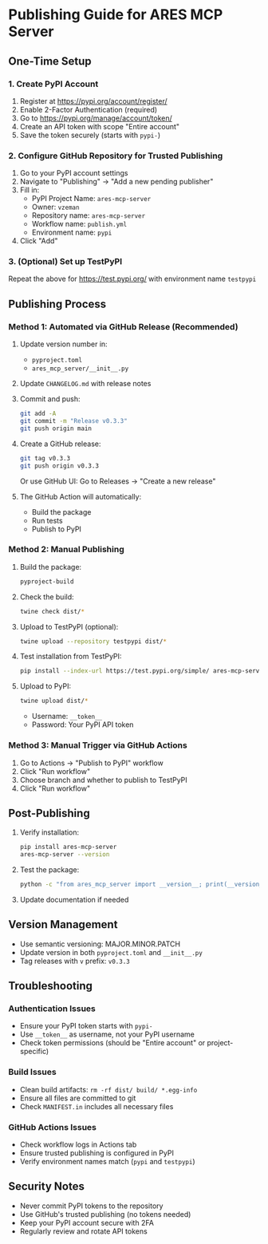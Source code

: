 # Publishing Guide for ARES MCP Server

## One-Time Setup

### 1. Create PyPI Account
1. Register at https://pypi.org/account/register/
2. Enable 2-Factor Authentication (required)
3. Go to https://pypi.org/manage/account/token/
4. Create an API token with scope "Entire account"
5. Save the token securely (starts with `pypi-`)

### 2. Configure GitHub Repository for Trusted Publishing
1. Go to your PyPI account settings
2. Navigate to "Publishing" → "Add a new pending publisher"
3. Fill in:
   - PyPI Project Name: `ares-mcp-server`
   - Owner: `vzeman`
   - Repository name: `ares-mcp-server`
   - Workflow name: `publish.yml`
   - Environment name: `pypi`
4. Click "Add"

### 3. (Optional) Set up TestPyPI
Repeat the above for https://test.pypi.org/ with environment name `testpypi`

## Publishing Process

### Method 1: Automated via GitHub Release (Recommended)

1. Update version number in:
   - `pyproject.toml`
   - `ares_mcp_server/__init__.py`

2. Update `CHANGELOG.md` with release notes

3. Commit and push:
   ```bash
   git add -A
   git commit -m "Release v0.3.3"
   git push origin main
   ```

4. Create a GitHub release:
   ```bash
   git tag v0.3.3
   git push origin v0.3.3
   ```
   Or use GitHub UI: Go to Releases → "Create a new release"

5. The GitHub Action will automatically:
   - Build the package
   - Run tests
   - Publish to PyPI

### Method 2: Manual Publishing

1. Build the package:
   ```bash
   pyproject-build
   ```

2. Check the build:
   ```bash
   twine check dist/*
   ```

3. Upload to TestPyPI (optional):
   ```bash
   twine upload --repository testpypi dist/*
   ```

4. Test installation from TestPyPI:
   ```bash
   pip install --index-url https://test.pypi.org/simple/ ares-mcp-server
   ```

5. Upload to PyPI:
   ```bash
   twine upload dist/*
   ```
   - Username: `__token__`
   - Password: Your PyPI API token

### Method 3: Manual Trigger via GitHub Actions

1. Go to Actions → "Publish to PyPI" workflow
2. Click "Run workflow"
3. Choose branch and whether to publish to TestPyPI
4. Click "Run workflow"

## Post-Publishing

1. Verify installation:
   ```bash
   pip install ares-mcp-server
   ares-mcp-server --version
   ```

2. Test the package:
   ```bash
   python -c "from ares_mcp_server import __version__; print(__version__)"
   ```

3. Update documentation if needed

## Version Management

- Use semantic versioning: MAJOR.MINOR.PATCH
- Update version in both `pyproject.toml` and `__init__.py`
- Tag releases with `v` prefix: `v0.3.3`

## Troubleshooting

### Authentication Issues
- Ensure your PyPI token starts with `pypi-`
- Use `__token__` as username, not your PyPI username
- Check token permissions (should be "Entire account" or project-specific)

### Build Issues
- Clean build artifacts: `rm -rf dist/ build/ *.egg-info`
- Ensure all files are committed to git
- Check `MANIFEST.in` includes all necessary files

### GitHub Actions Issues
- Check workflow logs in Actions tab
- Ensure trusted publishing is configured in PyPI
- Verify environment names match (`pypi` and `testpypi`)

## Security Notes

- Never commit PyPI tokens to the repository
- Use GitHub's trusted publishing (no tokens needed)
- Keep your PyPI account secure with 2FA
- Regularly review and rotate API tokens